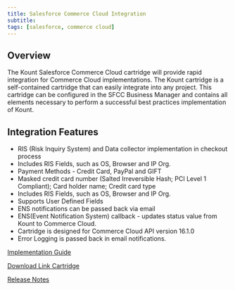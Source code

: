 ```yaml
---
title: Salesforce Commerce Cloud Integration
subtitle: 
tags: [salesforce, commerce cloud]
---
```


## Overview 
The Kount Salesforce Commerce Cloud cartridge will provide rapid integration for Commerce Cloud implementations. The Kount cartridge is a self-contained cartridge that can easily integrate into any project. This cartridge can be configured in the SFCC Business Manager and contains all elements necessary to perform a successful best practices implementation of Kount.

## Integration Features

* RIS (Risk Inquiry System) and Data collector implementation in checkout process
* Includes RIS Fields, such as OS, Browser and IP Org.
* Payment Methods - Credit Card, PayPal and GIFT
* Masked credit card number (Salted Irreversible Hash; PCI Level 1 Compliant); Card holder name; Credit card type
* Includes RIS Fields, such as OS, Browser and IP Org.
* Supports User Defined Fields
* ENS notifications can be passed back via email
* ENS(Event Notification System) callback - updates status value from Kount to Commerce Cloud.
* Cartridge is designed for Commerce Cloud API version 16.1.0
* Error Logging is passed back in email notifications.

 <a class="uk-button uk-badge uk-button-default uk-width-1-4" href="https://kount.my.salesforce.com/sfc/p/#36000000b56U/a/36000000HZzq/f6b2YUyI8znRr6vxRynGcnVmo.62h8AA5oYSji1EEgE">Implementation Guide</a>
 
  <a class="uk-button uk-badge uk-button-default uk-width-1-4" href="https://kount.my.salesforce.com/sfc/p/#36000000b56U/a/36000000Q2cO/P0u6QHeB3dgsvHDU8NudkR52ACmtyYKHRaXiUWDvgIY">Download Link Cartridge</a>
  
   <a class="uk-button uk-badge uk-button-default uk-width-1-4" href="https://kount.my.salesforce.com/sfc/p/#36000000b56U/a/36000000HZzg/ARcXDQY0DLOoCFAZbIyYP0R5MnG9mFqovo88uMtCZkQ">Release Notes</a>
